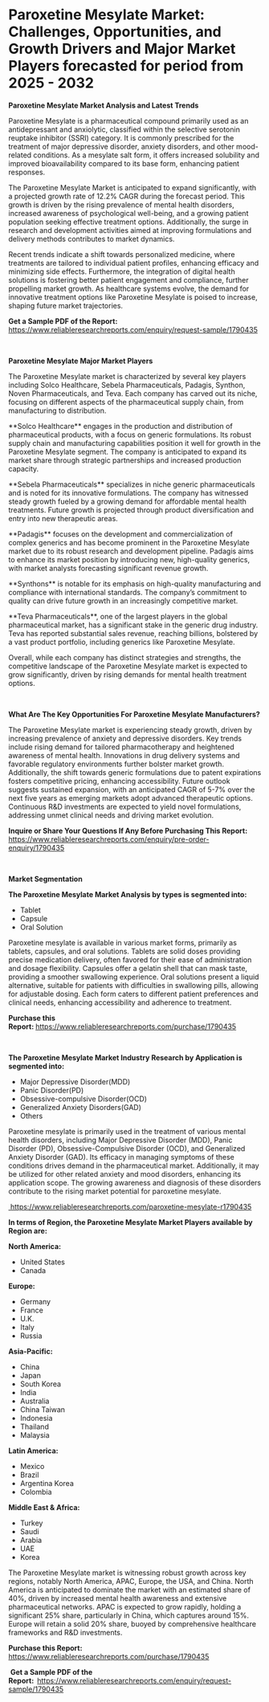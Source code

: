 <p><h1>Paroxetine Mesylate Market: Challenges, Opportunities, and Growth Drivers and Major Market Players forecasted for period from 2025 - 2032</h1></p><p><strong>Paroxetine Mesylate Market Analysis and Latest Trends</strong></p>
<p><p>Paroxetine Mesylate is a pharmaceutical compound primarily used as an antidepressant and anxiolytic, classified within the selective serotonin reuptake inhibitor (SSRI) category. It is commonly prescribed for the treatment of major depressive disorder, anxiety disorders, and other mood-related conditions. As a mesylate salt form, it offers increased solubility and improved bioavailability compared to its base form, enhancing patient responses.</p><p>The Paroxetine Mesylate Market is anticipated to expand significantly, with a projected growth rate of 12.2% CAGR during the forecast period. This growth is driven by the rising prevalence of mental health disorders, increased awareness of psychological well-being, and a growing patient population seeking effective treatment options. Additionally, the surge in research and development activities aimed at improving formulations and delivery methods contributes to market dynamics.</p><p>Recent trends indicate a shift towards personalized medicine, where treatments are tailored to individual patient profiles, enhancing efficacy and minimizing side effects. Furthermore, the integration of digital health solutions is fostering better patient engagement and compliance, further propelling market growth. As healthcare systems evolve, the demand for innovative treatment options like Paroxetine Mesylate is poised to increase, shaping future market trajectories.</p></p>
<p><strong>Get a Sample PDF of the Report:&nbsp;</strong> <a href="https://www.reliableresearchreports.com/enquiry/request-sample/1790435?utm_campaign=2286&utm_medium=2&utm_source=Github&utm_content=ia&utm_term=19042025&utm_id=paroxetine-mesylate">https://www.reliableresearchreports.com/enquiry/request-sample/1790435</a></p>
<p>&nbsp;</p>
<p><strong>Paroxetine Mesylate Major Market Players</strong></p>
<p><p>The Paroxetine Mesylate market is characterized by several key players including Solco Healthcare, Sebela Pharmaceuticals, Padagis, Synthon, Noven Pharmaceuticals, and Teva. Each company has carved out its niche, focusing on different aspects of the pharmaceutical supply chain, from manufacturing to distribution.</p><p>**Solco Healthcare** engages in the production and distribution of pharmaceutical products, with a focus on generic formulations. Its robust supply chain and manufacturing capabilities position it well for growth in the Paroxetine Mesylate segment. The company is anticipated to expand its market share through strategic partnerships and increased production capacity.</p><p>**Sebela Pharmaceuticals** specializes in niche generic pharmaceuticals and is noted for its innovative formulations. The company has witnessed steady growth fueled by a growing demand for affordable mental health treatments. Future growth is projected through product diversification and entry into new therapeutic areas.</p><p>**Padagis** focuses on the development and commercialization of complex generics and has become prominent in the Paroxetine Mesylate market due to its robust research and development pipeline. Padagis aims to enhance its market position by introducing new, high-quality generics, with market analysts forecasting significant revenue growth.</p><p>**Synthons** is notable for its emphasis on high-quality manufacturing and compliance with international standards. The company’s commitment to quality can drive future growth in an increasingly competitive market. </p><p>**Teva Pharmaceuticals**, one of the largest players in the global pharmaceutical market, has a significant stake in the generic drug industry. Teva has reported substantial sales revenue, reaching billions, bolstered by a vast product portfolio, including generics like Paroxetine Mesylate.</p><p>Overall, while each company has distinct strategies and strengths, the competitive landscape of the Paroxetine Mesylate market is expected to grow significantly, driven by rising demands for mental health treatment options.</p></p>
<p>&nbsp;</p>
<p><strong>What Are The Key Opportunities For Paroxetine Mesylate Manufacturers?</strong></p>
<p><p>The Paroxetine Mesylate market is experiencing steady growth, driven by increasing prevalence of anxiety and depressive disorders. Key trends include rising demand for tailored pharmacotherapy and heightened awareness of mental health. Innovations in drug delivery systems and favorable regulatory environments further bolster market growth. Additionally, the shift towards generic formulations due to patent expirations fosters competitive pricing, enhancing accessibility. Future outlook suggests sustained expansion, with an anticipated CAGR of 5-7% over the next five years as emerging markets adopt advanced therapeutic options. Continuous R&D investments are expected to yield novel formulations, addressing unmet clinical needs and driving market evolution.</p></p>
<p><strong>Inquire or Share Your Questions If Any Before Purchasing This Report:</strong> <a href="https://www.reliableresearchreports.com/enquiry/pre-order-enquiry/1790435?utm_campaign=2286&utm_medium=2&utm_source=Github&utm_content=ia&utm_term=19042025&utm_id=paroxetine-mesylate">https://www.reliableresearchreports.com/enquiry/pre-order-enquiry/1790435</a></p>
<p>&nbsp;</p>
<p><strong>Market Segmentation</strong></p>
<p><strong>The Paroxetine Mesylate Market Analysis by types is segmented into:</strong></p>
<p><ul><li>Tablet</li><li>Capsule</li><li>Oral Solution</li></ul></p>
<p><p>Paroxetine mesylate is available in various market forms, primarily as tablets, capsules, and oral solutions. Tablets are solid doses providing precise medication delivery, often favored for their ease of administration and dosage flexibility. Capsules offer a gelatin shell that can mask taste, providing a smoother swallowing experience. Oral solutions present a liquid alternative, suitable for patients with difficulties in swallowing pills, allowing for adjustable dosing. Each form caters to different patient preferences and clinical needs, enhancing accessibility and adherence to treatment.</p></p>
<p><strong>Purchase this Report:&nbsp;</strong><a href="https://www.reliableresearchreports.com/purchase/1790435?utm_campaign=2286&utm_medium=2&utm_source=Github&utm_content=ia&utm_term=19042025&utm_id=paroxetine-mesylate">https://www.reliableresearchreports.com/purchase/1790435</a></p>
<p>&nbsp;</p>
<p><strong>The Paroxetine Mesylate Market Industry Research by Application is segmented into:</strong></p>
<p><ul><li>Major Depressive Disorder(MDD)</li><li>Panic Disorder(PD)</li><li>Obsessive-compulsive Disorder(OCD)</li><li>Generalized Anxiety Disorders(GAD)</li><li>Others</li></ul></p>
<p><p>Paroxetine mesylate is primarily used in the treatment of various mental health disorders, including Major Depressive Disorder (MDD), Panic Disorder (PD), Obsessive-Compulsive Disorder (OCD), and Generalized Anxiety Disorder (GAD). Its efficacy in managing symptoms of these conditions drives demand in the pharmaceutical market. Additionally, it may be utilized for other related anxiety and mood disorders, enhancing its application scope. The growing awareness and diagnosis of these disorders contribute to the rising market potential for paroxetine mesylate.</p></p>
<p><a href="https://www.reliableresearchreports.com/paroxetine-mesylate-r1790435?utm_campaign=2286&utm_medium=2&utm_source=Github&utm_content=ia&utm_term=19042025&utm_id=paroxetine-mesylate">&nbsp;https://www.reliableresearchreports.com/paroxetine-mesylate-r1790435</a></p>
<p><strong>In terms of Region, the Paroxetine Mesylate Market Players available by Region are:</strong></p>
<p>
    <p> <strong> North America: </strong>
        <ul>
            <li>United States</li>
            <li>Canada</li>
        </ul>
        </p> 
    <p> <strong> Europe: </strong>
        <ul>
            <li>Germany</li>
            <li>France</li>
            <li>U.K.</li>
            <li>Italy</li>
            <li>Russia</li>
        </ul>
        </p> 
    <p> <strong> Asia-Pacific: </strong>
        <ul>
            <li>China</li>
            <li>Japan</li>
            <li>South Korea</li>
            <li>India</li>
            <li>Australia</li>
            <li>China Taiwan</li>
            <li>Indonesia</li>
            <li>Thailand</li>
            <li>Malaysia</li>
        </ul>
        </p> 
    <p> <strong> Latin America: </strong>
        <ul>
            <li>Mexico</li>
            <li>Brazil</li>
            <li>Argentina Korea</li>
            <li>Colombia</li>
        </ul>
        </p> 
    <p> <strong> Middle East & Africa: </strong>
        <ul>
            <li>Turkey</li>
            <li>Saudi</li>
            <li>Arabia</li>
            <li>UAE</li>
            <li>Korea</li>
        </ul>
    </p>
    </p>
<p><p>The Paroxetine Mesylate market is witnessing robust growth across key regions, notably North America, APAC, Europe, the USA, and China. North America is anticipated to dominate the market with an estimated share of 40%, driven by increased mental health awareness and extensive pharmaceutical networks. APAC is expected to grow rapidly, holding a significant 25% share, particularly in China, which captures around 15%. Europe will retain a solid 20% share, buoyed by comprehensive healthcare frameworks and R&D investments.</p></p>
<p><strong>Purchase this Report: </strong><a href="https://www.reliableresearchreports.com/purchase/1790435?utm_campaign=2286&utm_medium=2&utm_source=Github&utm_content=ia&utm_term=19042025&utm_id=paroxetine-mesylate">https://www.reliableresearchreports.com/purchase/1790435</a></p>
<p>&nbsp;<strong>Get a Sample PDF of the Report:&nbsp;&nbsp;</strong><a href="https://www.reliableresearchreports.com/enquiry/request-sample/1790435?utm_campaign=2286&utm_medium=2&utm_source=Github&utm_content=ia&utm_term=19042025&utm_id=paroxetine-mesylate">https://www.reliableresearchreports.com/enquiry/request-sample/1790435</a></p>
<p><strong></strong></p>
<p><p></p><p></p><p></p></p>